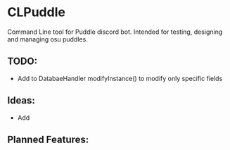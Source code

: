 # CLPuddle
Command Line tool for Puddle discord bot. Intended for testing, designing and managing osu puddles.

## **TODO:**
- Add to DatabaeHandler modifyInstance() to modify only specific fields

## Ideas:
- Add

## Planned Features:


